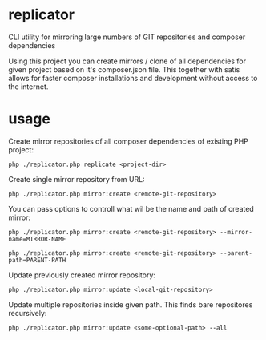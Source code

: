 # replicator
CLI utility for mirroring large numbers of GIT repositories and composer dependencies

Using this project you can create mirrors / clone of all dependencies for given project based on it's composer.json file. This together with satis allows for faster composer installations and development without access to the internet.


# usage

Create mirror repositories of all composer dependencies of existing PHP project:

`php ./replicator.php replicate <project-dir>`

Create single mirror repository from URL:

`php ./replicator.php mirror:create <remote-git-repository>`

You can pass options to controll what wil be the name and path of created mirror:

`php ./replicator.php mirror:create <remote-git-repository> --mirror-name=MIRROR-NAME`

`php ./replicator.php mirror:create <remote-git-repository> --parent-path=PARENT-PATH`

Update previously created mirror repository:

`php ./replicator.php mirror:update <local-git-repository>`

Update multiple repositories inside given path. This finds bare repositores recursively:

`php ./replicator.php mirror:update <some-optional-path> --all`
